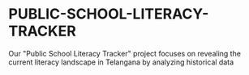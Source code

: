 # PUBLIC-SCHOOL-LITERACY-TRACKER
Our "Public School Literacy Tracker" project focuses on revealing the current literacy landscape in Telangana by analyzing historical data
